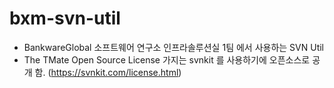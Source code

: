 # bxm-svn-util
- BankwareGlobal 소프트웨어 연구소 인프라솔루션실 1팀 에서 사용하는 SVN Util
- The TMate Open Source License 가지는 svnkit 를 사용하기에 오픈소스로 공개 함. (https://svnkit.com/license.html)
